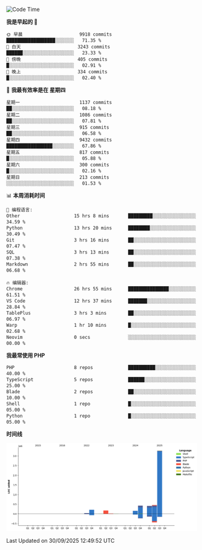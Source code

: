 <!--START_SECTION:waka-->
![Code Time](http://img.shields.io/badge/Code%20Time-4%2C263%20hrs%2041%20mins-blue)

**我是早起的 🐤** 

```text
🌞 早晨                     9918 commits        ██████████████████░░░░░░░   71.35 % 
🌆 白天                     3243 commits        ██████░░░░░░░░░░░░░░░░░░░   23.33 % 
🌃 傍晚                     405 commits         █░░░░░░░░░░░░░░░░░░░░░░░░   02.91 % 
🌙 晚上                     334 commits         █░░░░░░░░░░░░░░░░░░░░░░░░   02.40 % 
```
📅 **我最有效率是在 星期四** 

```text
星期一                      1137 commits        ██░░░░░░░░░░░░░░░░░░░░░░░   08.18 % 
星期二                      1086 commits        ██░░░░░░░░░░░░░░░░░░░░░░░   07.81 % 
星期三                      915 commits         ██░░░░░░░░░░░░░░░░░░░░░░░   06.58 % 
星期四                      9432 commits        █████████████████░░░░░░░░   67.86 % 
星期五                      817 commits         █░░░░░░░░░░░░░░░░░░░░░░░░   05.88 % 
星期六                      300 commits         █░░░░░░░░░░░░░░░░░░░░░░░░   02.16 % 
星期日                      213 commits         ░░░░░░░░░░░░░░░░░░░░░░░░░   01.53 % 
```


📊 **本周消耗时间** 

```text
💬 编程语言: 
Other                    15 hrs 8 mins       █████████░░░░░░░░░░░░░░░░   34.59 % 
Python                   13 hrs 20 mins      ████████░░░░░░░░░░░░░░░░░   30.49 % 
Git                      3 hrs 16 mins       ██░░░░░░░░░░░░░░░░░░░░░░░   07.47 % 
SQL                      3 hrs 13 mins       ██░░░░░░░░░░░░░░░░░░░░░░░   07.38 % 
Markdown                 2 hrs 55 mins       ██░░░░░░░░░░░░░░░░░░░░░░░   06.68 % 

🔥 编辑器: 
Chrome                   26 hrs 55 mins      ███████████████░░░░░░░░░░   61.51 % 
VS Code                  12 hrs 37 mins      ███████░░░░░░░░░░░░░░░░░░   28.84 % 
TablePlus                3 hrs 3 mins        ██░░░░░░░░░░░░░░░░░░░░░░░   06.97 % 
Warp                     1 hr 10 mins        █░░░░░░░░░░░░░░░░░░░░░░░░   02.68 % 
Neovim                   0 secs              ░░░░░░░░░░░░░░░░░░░░░░░░░   00.00 % 
```

**我最常使用 PHP** 

```text
PHP                      8 repos             ██████████░░░░░░░░░░░░░░░   40.00 % 
TypeScript               5 repos             ██████░░░░░░░░░░░░░░░░░░░   25.00 % 
Blade                    2 repos             ██░░░░░░░░░░░░░░░░░░░░░░░   10.00 % 
Shell                    1 repo              █░░░░░░░░░░░░░░░░░░░░░░░░   05.00 % 
Python                   1 repo              █░░░░░░░░░░░░░░░░░░░░░░░░   05.00 % 
```



**时间线**

![Lines of Code chart](https://raw.githubusercontent.com/abrahamgreyson/abrahamgreyson/main/assets/bar_graph.png)


 Last Updated on 30/09/2025 12:49:52 UTC
<!--END_SECTION:waka-->

